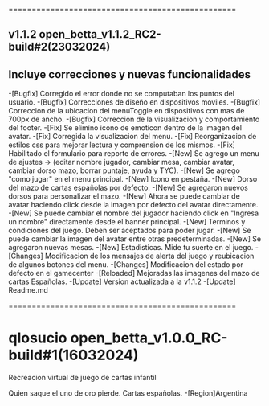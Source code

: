 =================================================
## v1.1.2 open_betta_v1.1.2_RC2-build#2(23032024)
## Incluye correcciones y nuevas funcionalidades

-[Bugfix] Corregido el error donde no se computaban los puntos del usuario.
-[Bugfix] Correcciones de diseño en dispositivos moviles.
-[Bugfix] Correccion de la ubicacion del menuToggle en dispositivos con mas de 700px de ancho.
-[Bugfix] Correccion de la visualizacion y comportamiento del footer.
-[Fix] Se elimino icono de emoticon dentro de la imagen del avatar.
-[Fix] Corregida la visualizacion del menu.
-[Fix] Reorganizacion de estilos css para mejorar lectura y comprension de los mismos.
-[Fix] Habilitado el  formulario para reporte de errores. 
-[New] Se agrego un menu de ajustes -> (editar nombre jugador, cambiar mesa, cambiar avatar, cambiar dorso mazo, borrar puntaje, ayuda y TYC).
-[New] Se agrego "como jugar" en el menu principal.
-[New] Icono en pestaña.
-[New] Dorso del mazo de cartas españolas por defecto.
-[New] Se agregaron nuevos dorsos para personalizar el mazo.
-[New] Ahora se puede cambiar de avatar haciendo click desde la imagen por defecto del avatar directamente.
-[New] Se puede cambiar el nombre del jugador haciendo click en "Ingresa un nombre" directamente desde el banner principal.
-[New] Terminos y condiciones del juego. Deben ser aceptados para poder jugar.
-[New] Se puede cambiar la imagen del avatar entre otras predeterminadas.
-[New] Se agregaron nuevas mesas.
-[New] Estadisticas. Mide tu suerte en el juego.
-[Changes] Modificacion de los mensajes de alerta del juego y reubicacion de algunos botones del menu.
-[Changes] Modificacion del estado por defecto en el gamecenter 
-[Reloaded] Mejoradas las imagenes del mazo de cartas Españolas.
-[Update] Version actualizada a la v1.1.2
-[Update] Readme.md

=================================================
# qlosucio open_betta_v1.0.0_RC-build#1(16032024)

Recreacion virtual de juego de cartas infantil

Quien saque el uno de oro pierde. Cartas españolas.
-[Region]Argentina
